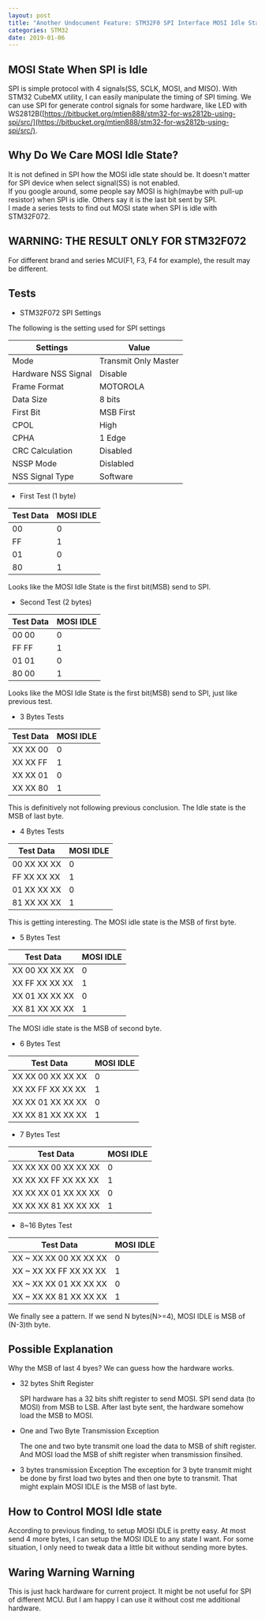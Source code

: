 ```yaml
---
layout: post
title: "Another Undocument Feature: STM32F0 SPI Interface MOSI Idle State"
categories: STM32
date: 2019-01-06
---
```


## MOSI State When SPI is Idle

   SPI is simple protocol with 4 signals(SS, SCLK, MOSI, and MISO).  With STM32 CubeMX utility, I can easily manipulate the timing of SPI 
   timing.  We can use SPI for generate control signals for some hardware, like LED with WS2812B([https://bitbucket.org/mtien888/stm32-for-ws2812b-using-spi/src/](https://bitbucket.org/mtien888/stm32-for-ws2812b-using-spi/src/).

## Why Do We Care MOSI Idle State? 

   It is not defined in SPI how the MOSI idle state should be.  It doesn't matter for SPI device when select signal(SS) is not enabled.  
   If you google around, some people say MOSI is high(maybe with pull-up resistor) when SPI is idle.  Others say it is the last bit sent by SPI.  
   I made a series tests to find out MOSI state when SPI is idle with STM32F072.

## WARNING: THE RESULT ONLY FOR STM32F072   

   For different brand and series MCU(F1, F3, F4 for example), the result may be different. 
   
## Tests
  * STM32F072 SPI Settings
   
   The following is the setting used for SPI settings

| Settings            | Value                |
|---------------------|----------------------|
| Mode                | Transmit Only Master |
| Hardware NSS Signal | Disable              |
| Frame Format        | MOTOROLA             |
| Data Size           | 8 bits               |
| First Bit           | MSB First            |
| CPOL                | High                 |
| CPHA                | 1 Edge               |
| CRC Calculation     | Disabled             |
| NSSP Mode           | Dislabled            |
| NSS Signal Type     | Software             |

  
  * First Test (1 byte)

| Test Data       | MOSI IDLE       |
|-----------------|-----------------|
| 00              | 0               |
| FF              | 1               |
| 01              | 0               |
| 80              | 1               |

   Looks like the MOSI Idle State is the first bit(MSB) send to SPI.  

 * Second Test (2 bytes)

| Test Data       | MOSI IDLE       |
|-----------------|-----------------|
| 00 00           | 0               |
| FF FF           | 1               |
| 01 01           | 0               |
| 80 00           | 1               |

   Looks like the MOSI Idle State is the first bit(MSB) send to SPI, just like previous test.

 * 3 Bytes Tests

| Test Data       | MOSI IDLE       |
|-----------------|-----------------|
| XX XX 00        | 0               |
| XX XX FF        | 1               |
| XX XX 01        | 0               |
| XX XX 80        | 1               |

   This is definitively not following previous conclusion.  The Idle state is the MSB of last byte.

 * 4 Bytes Tests

| Test Data       | MOSI IDLE       |
|-----------------|-----------------|
| 00 XX XX XX     | 0               |
| FF XX XX XX     | 1               |
| 01 XX XX XX     | 0               |
| 81 XX XX XX     | 1               |

  This is getting interesting.  The MOSI idle state is the MSB of first byte.

 * 5 Bytes Test

| Test Data       | MOSI IDLE       |
|-----------------|-----------------|
| XX 00 XX XX XX  | 0               |
| XX FF XX XX XX  | 1               |
| XX 01 XX XX XX  | 0               |
| XX 81 XX XX XX  | 1               |

 The MOSI idle state is the MSB of second byte.

 * 6 Bytes Test

| Test Data              | MOSI IDLE       |
|------------------------|-----------------|
| XX XX 00 XX XX XX      | 0               |
| XX XX FF XX XX XX      | 1               |
| XX XX 01 XX XX XX      | 0               |
| XX XX 81 XX XX XX      | 1               |

 * 7 Bytes Test

| Test Data                 | MOSI IDLE       |
|---------------------------|-----------------|
| XX XX XX 00 XX XX XX      | 0               |
| XX XX XX FF XX XX XX      | 1               |
| XX XX XX 01 XX XX XX      | 0               |
| XX XX XX 81 XX XX XX      | 1               |

 * 8~16 Bytes Test

| Test Data                 | MOSI IDLE       |
|---------------------------|-----------------|
| XX ~ XX XX 00 XX XX XX    | 0               |
| XX ~ XX XX FF XX XX XX    | 1               |
| XX ~ XX XX 01 XX XX XX    | 0               |
| XX ~ XX XX 81 XX XX XX    | 1               |

We finally see a pattern.  If we send N bytes(N>=4), MOSI IDLE is MSB of (N-3)th byte.

## Possible Explanation

Why the MSB of last 4 byes?  We can guess how the hardware works.  

* 32 bytes Shift Register

  SPI hardware has a 32 bits shift register to send MOSI.  SPI send data (to MOSI) from MSB to LSB.  After last byte sent, the hardware somehow load the MSB to MOSI. 

* One and Two Byte Transmission Exception

  The one and two byte transmit one load the data to MSB of shift register.  And MOSI load the MSB of shift register when transmission finsihed.

* 3 bytes transmission Exception
  The exception for 3 byte transmit might be done by first load two bytes and then one byte to transmit.  That might explain MOSI IDLE is the MSB of last byte.


## How to Control MOSI Idle state

According to previous finding, to setup MOSI IDLE is pretty easy.  At most send 4 more bytes, I can setup the MOSI IDLE to any state I want.  For some situation, I only need to tweak data a little bit without sending more bytes.


## **Waring Warning Warning**

This is just hack hardware for current project.  It might be not useful for SPI of different MCU.  But I am happy I can use it without cost me additional hardware. 




